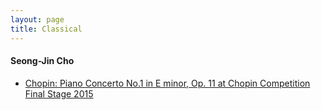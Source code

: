 ```yaml
---
layout: page
title: Classical
---
```


#### Seong-Jin Cho
- [Chopin: Piano Concerto No.1 in E minor, Op. 11 at Chopin Competition Final Stage 2015](https://youtu.be/614oSsDS734)

